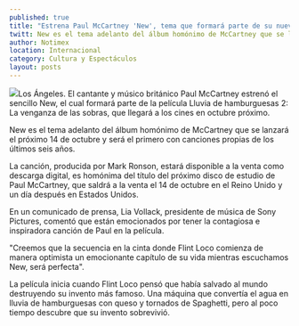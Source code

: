 ```yaml
---
published: true
title: "Estrena Paul McCartney 'New', tema que formará parte de su nuevo álbum"
twitt: New es el tema adelanto del álbum homónimo de McCartney que se lanzará el próximo 14 de octubre y será el primero con canciones propias de los últimos seis años.
author: Notimex
location: Internacional
category: Cultura y Espectáculos
layout: posts
---
```


![](http://i.imgur.com/CuV5Qbsm.jpg)Los Ángeles. El cantante y músico británico Paul McCartney estrenó el sencillo New, el cual formará parte de la película Lluvia de hamburguesas 2: La venganza de las sobras, que llegará a los cines en octubre próximo.

New es el tema adelanto del álbum homónimo de McCartney que se lanzará el próximo 14 de octubre y será el primero con canciones propias de los últimos seis años.

La canción, producida por Mark Ronson, estará disponible a la venta como descarga digital, es homónima del título del próximo disco de estudio de Paul McCartney, que saldrá a la venta el 14 de octubre en el Reino Unido y un día después en Estados Unidos.

En un comunicado de prensa, Lia Vollack, presidente de música de Sony Pictures, comentó que están emocionados por tener la contagiosa e inspiradora canción de Paul en la película.

"Creemos que la secuencia en la cinta donde Flint Loco comienza de manera optimista un emocionante capítulo de su vida mientras escuchamos New, será perfecta".

La película inicia cuando Flint Loco pensó que había salvado al mundo destruyendo su invento más famoso. Una máquina que convertía el agua en lluvia de hamburguesas con queso y tornados de Spaghetti, pero al poco tiempo descubre que su invento sobrevivió.
